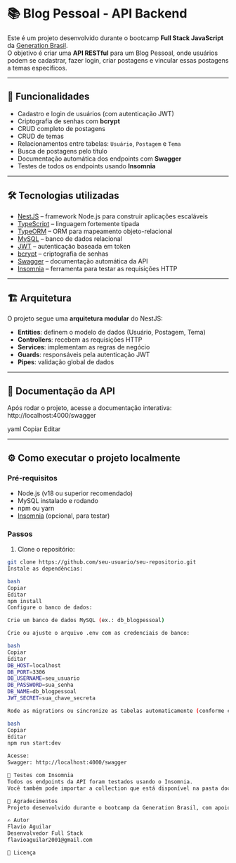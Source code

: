 # 📚 Blog Pessoal - API Backend

Este é um projeto desenvolvido durante o bootcamp **Full Stack JavaScript** da [Generation Brasil](https://brazil.generation.org/).  
O objetivo é criar uma **API RESTful** para um Blog Pessoal, onde usuários podem se cadastrar, fazer login, criar postagens e vincular essas postagens a temas específicos.

---

## 🚀 **Funcionalidades**
- Cadastro e login de usuários (com autenticação JWT)
- Criptografia de senhas com **bcrypt**
- CRUD completo de postagens
- CRUD de temas
- Relacionamentos entre tabelas: `Usuário`, `Postagem` e `Tema`
- Busca de postagens pelo título
- Documentação automática dos endpoints com **Swagger**
- Testes de todos os endpoints usando **Insomnia**

---

## 🛠 **Tecnologias utilizadas**
- [NestJS](https://nestjs.com/) – framework Node.js para construir aplicações escaláveis
- [TypeScript](https://www.typescriptlang.org/) – linguagem fortemente tipada
- [TypeORM](https://typeorm.io/) – ORM para mapeamento objeto-relacional
- [MySQL](https://www.mysql.com/) – banco de dados relacional
- [JWT](https://jwt.io/) – autenticação baseada em token
- [bcrypt](https://github.com/kelektiv/node.bcrypt.js) – criptografia de senhas
- [Swagger](https://swagger.io/) – documentação automática da API
- [Insomnia](https://insomnia.rest/) – ferramenta para testar as requisições HTTP

---

## 🏗 **Arquitetura**
O projeto segue uma **arquitetura modular** do NestJS:
- **Entities**: definem o modelo de dados (Usuário, Postagem, Tema)
- **Controllers**: recebem as requisições HTTP
- **Services**: implementam as regras de negócio
- **Guards**: responsáveis pela autenticação JWT
- **Pipes**: validação global de dados

---

## 📄 **Documentação da API**
Após rodar o projeto, acesse a documentação interativa:
http://localhost:4000/swagger

yaml
Copiar
Editar

---

## ⚙️ **Como executar o projeto localmente**

### Pré-requisitos
- Node.js (v18 ou superior recomendado)
- MySQL instalado e rodando
- npm ou yarn
- [Insomnia](https://insomnia.rest/) (opcional, para testar)

### Passos
1. Clone o repositório:
```bash
git clone https://github.com/seu-usuario/seu-repositorio.git
Instale as dependências:

bash
Copiar
Editar
npm install
Configure o banco de dados:

Crie um banco de dados MySQL (ex.: db_blogpessoal)

Crie ou ajuste o arquivo .env com as credenciais do banco:

bash
Copiar
Editar
DB_HOST=localhost
DB_PORT=3306
DB_USERNAME=seu_usuario
DB_PASSWORD=sua_senha
DB_NAME=db_blogpessoal
JWT_SECRET=sua_chave_secreta

Rode as migrations ou sincronize as tabelas automaticamente (conforme configurado):

bash
Copiar
Editar
npm run start:dev

Acesse:
Swagger: http://localhost:4000/swagger

🧪 Testes com Insomnia
Todos os endpoints da API foram testados usando o Insomnia.
Você também pode importar a collection que está disponível na pasta docs/ ou insomnia/ do repositório para realizar os testes.

🙌 Agradecimentos
Projeto desenvolvido durante o bootcamp da Generation Brasil, com apoio de colegas e instrutores.

✍️ Autor
Flavio Aguilar
Desenvolvedor Full Stack
flavioaguilar2001@gmail.com

📌 Licença


